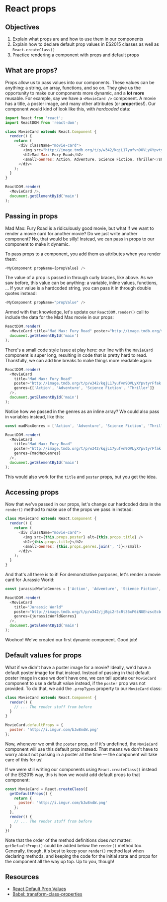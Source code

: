 # React props

## Objectives
1. Explain what props are and how to use them in our components
2. Explain how to declare default prop values in ES2015 classes as well as `React.createClass()`
3. Practice rendering a component with props and default props


## What are props?
Props allow us to pass values into our components. These values can be anything: a string, an array, functions, and so
on. They give us the opportunity to make our components more dynamic, and a **lot more** reusable. For example, say we
have a `<MovieCard />` component. A movie has a title, a poster image, and many other attributes (or **prop**erties!).
Our component would kind of look like this, with _hardcoded_ data:

```js
import React from 'react';
import ReactDOM from 'react-dom';

class MovieCard extends React.Component {
  render() {
    return (
      <div className="movie-card">
        <img src="http://image.tmdb.org/t/p/w342/kqjL17yufvn9OVLyXYpvtyrFfak.jpg" alt="Mad Max: Fury Road" />
        <h2>Mad Max: Fury Road</h2>
        <small>Genres: Action, Adventure, Science Fiction, Thriller</small>
      </div>
    );
  }
}

ReactDOM.render(
  <MovieCard />,
  document.getElementById('main')
);
```

## Passing in props
Mad Max: Fury Road is a ridiculously good movie, but what if we want to render a movie card for another movie? Do we
just write another component? No, that would be silly! Instead, we can pass in props to our component to make it dynamic.

To pass props to a component, you add them as attributes when you render them:

```js
<MyComponent propName={propValue} />
```

The value of a prop is passed in through curly braces, like above. As we saw before, this value can be anything: a
variable, inline values, functions, ... If your value is a hardcoded string, you can pass it in through double quotes
instead:

```js
<MyComponent propName="propValue" />
```

Armed with that knowledge, let's update our `ReactDOM.render()` call to include the data for the Mad Max movie in our
props:

```js
ReactDOM.render(
  <MovieCard title="Mad Max: Fury Road" poster="http://image.tmdb.org/t/p/w342/kqjL17yufvn9OVLyXYpvtyrFfak.jpg" genres={['Action', 'Adventure', 'Science Fiction', 'Thriller']} />,
  document.getElementById('main')
);
```

There's a small code style issue at play here: our line with the `MovieCard` component is super long, resulting in code
that is pretty hard to read. Thankfully, we can add line breaks to make things more readable again:

```js
ReactDOM.render(
  <MovieCard
    title="Mad Max: Fury Road"
    poster="http://image.tmdb.org/t/p/w342/kqjL17yufvn9OVLyXYpvtyrFfak.jpg"
    genres={['Action', 'Adventure', 'Science Fiction', 'Thriller']} 
  />,
  document.getElementById('main')
);
```

Notice how we passed in the genres as an inline array? We could also pass in variables instead, like this:

```js
const madMaxGenres = ['Action', 'Adventure', 'Science Fiction', 'Thriller'];

ReactDOM.render(
  <MovieCard
    title="Mad Max: Fury Road"
    poster="http://image.tmdb.org/t/p/w342/kqjL17yufvn9OVLyXYpvtyrFfak.jpg"
    genres={madMaxGenres} 
  />,
  document.getElementById('main')
);
```

This would also work for the `title` and `poster` props, but you get the idea.

## Accessing props
Now that we've passed in our props, let's change our hardcoded data in the `render()` method to make use of the props we
pass in instead:

```js
class MovieCard extends React.Component {
  render() {
    return (
      <div className="movie-card">
        <img src={this.props.poster} alt={this.props.title} />
        <h2>{this.props.title}</h2>
        <small>Genres: {this.props.genres.join(', ')}</small>
      </div>
    );
  }
}
```

And that's all there is to it! For demonstrative purposes, let's render a movie card for Jurassic World:

```js
const jurassicWorldGenres = ['Action', 'Adventure', 'Science Fiction', 'Thriller'];

ReactDOM.render(
  <MovieCard
    title="Jurassic World"
    poster="http://image.tmdb.org/t/p/w342/jjBgi2r5cRt36xF6iNUEhzscEcb.jpg"
    genres={jurassicWorldGenres} 
  />,
  document.getElementById('main')
);
```

Woohoo! We've created our first dynamic component. Good job!

## Default values for props
What if we didn't have a poster image for a movie? Ideally, we'd have a default poster image for that instead. Instead
of passing in that default poster image in case we don't have one, we can tell update our `MovieCard` component to use
a default value instead, if the `poster` prop was not provided. To do that, we add the `.propTypes` property to our
`MovieCard` class:

```js
class MovieCard extends React.Component {
  render() {
    // ... The render stuff from before
  }
}

MovieCard.defaultProps = {
  poster: 'http://i.imgur.com/bJw8ndW.png'
};
```

Now, whenever we omit the `poster` prop, or if it's undefined, the `MovieCard` component will use this default prop
instead. That means we don't have to worry about not passing in a poster all the time — the component will take care of
this for us!

If we were still writing our components using `React.createClass()` instead of the ES2015 way, this is how we would add
default props to that component:

```js
const MovieCard = React.createClass({
  getDefaultProps() {
    return {
      poster: 'http://i.imgur.com/bJw8ndW.png'
    };
  },
  render() {
    // ... The render stuff from before
  }
})
```

Note that the order of the method definitions does _not_ matter: `getDefaultProps()` could be added below the `render()`
method too. Generally, though, it's best to keep your `render()` method last when declaring methods, and keeping the
code for the initial state and props for the component all the way up top. Up to you, though!

## Resources
- [React Default Prop Values](https://facebook.github.io/react/docs/reusable-components.html#default-prop-values)
- [Babel: transform-class-properties](http://babeljs.io/docs/plugins/transform-class-properties/)

